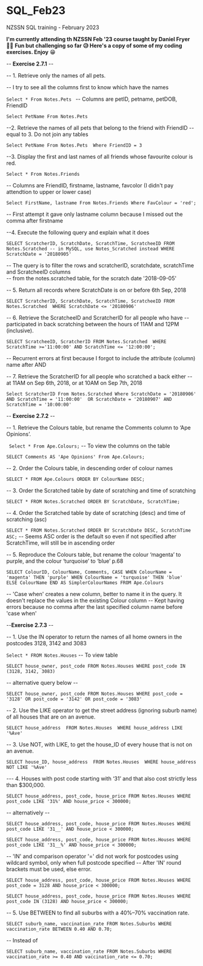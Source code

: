 # SQL_Feb23
NZSSN SQL training - February 2023

**I'm currently attending th NZSSN Feb '23 course taught by Daniel Fryer** 👩‍🎓
__Fun but challenging so far 😥
Here's a copy of some of my coding exercises. Enjoy__ 😁

-- __Exercise 2.7.1__ --

-- 1. Retrieve only the names of all pets.

-- I try to see all the columns first to know which have the names

`Select *
From Notes.Pets
`
-- Columns are petID, petname, petDOB, FriendID

`Select PetName
From Notes.Pets
`

--2. Retrieve the names of all pets that belong to the friend with FriendID
--equal to 3. Do not join any tables

`Select PetName
From Notes.Pets 
Where FriendID = 3
`

--3. Display the first and last names of all friends whose favourite colour is red.

`Select *
From Notes.Friends
`

-- Columns are FriendID, firstname, lastname, favcolor (I didn't pay attendtion to upper or lower case)


`Select FirstName, lastname
From Notes.Friends
Where FavColour = 'red';
`

-- First attempt it gave only lastname column because I missed out the comma after firstname

--4. Execute the following query and explain what it does
  
`SELECT ScratcherID, ScratchDate, ScratchTime, ScratcheeID
FROM Notes.Scratched -- in MySQL, use Notes_Scratched instead
WHERE ScratchDate = '20180905'
`

-- The query is to filter the rows and scratcherID, scratchdate, scratchTime and ScratcheeID columns  
-- from the notes.scratched table, for the scratch date '2018-09-05'

-- 5. Return all records where ScratchDate is on or before 6th Sep, 2018

`SELECT ScratcherID, ScratchDate, ScratchTime, ScratcheeID
FROM Notes.Scratched 
WHERE ScratchDate <= '20180906'
`

-- 6. Retrieve the ScratcheeID and ScratcherID for all people who have
-- participated in back scratching between the hours of 11AM and 12PM (inclusive).

`SELECT ScratcheeID, ScratcherID
FROM Notes.Scratched 
WHERE ScratchTime >='11:00:00' AND ScratchTime <= '12:00:00';
`

-- Recurrent errors at first because I forgot to include the attribute (column) name after AND 

-- 7. Retrieve the ScratcherID for all people who scratched a back either
-- at 11AM on Sep 6th, 2018, or at 10AM on Sep 7th, 2018

`Select ScratcherID
From Notes.Scratched
Where ScratchDate = '20180906' AND ScratchTime = '11:00:00' 
    OR ScratchDate = '20180907' AND ScratchTime = '10:00:00'
`

-- __Exercise 2.7.2__ --

-- 1. Retrieve the Colours table, but rename the Comments column to ‘Ape Opinions’.

`
Select *
From Ape.Colours;`  -- To view the columns on the table

`
SELECT Comments AS 'Ape Opinions'
From Ape.Colours;
`

-- 2. Order the Colours table, in descending order of colour names 

`
SELECT *
FROM Ape.Colours
ORDER BY ColourName DESC;
`


-- 3. Order the Scratched table by date of scratching and time of scratching

`
SELECT *
FROM Notes.Scratched
ORDER BY ScratchDate, ScratchTime;
`

-- 4. Order the Scratched table by date of scratching (desc) and time of scratching (asc)

`
SELECT *
FROM Notes.Scratched
ORDER BY ScratchDate DESC, ScratchTime ASC;
`
-- Seems ASC order is the default so even if not specified after ScratchTime, will still be in ascending order


-- 5. Reproduce the Colours table, but rename the colour ‘magenta’ to purple, and the colour ‘turquoise’ to ‘blue’ p.68 

`
SELECT ColourID, ColourName, Comments,
        CASE WHEN ColourName = 'magenta' THEN 'purple'
             WHEN ColourName = 'turquoise' THEN 'blue' 
        ELSE ColourName END AS SimplerColourNames
FROM Ape.Colours
`

-- 'Case when' creates a new column, better to name it in the query. It doesn't replace the values in the existing Colour column
-- Kept having errors because no comma after the last specified column name before 'case when'


--__Exercise 2.7.3__ --

-- 1. Use the IN operator to return the names of all home owners in the postcodes 3128, 3142 and 3083

`
Select *
FROM Notes.Houses
`
-- To view table

`
SELECT house_owner, post_code
FROM Notes.Houses
WHERE post_code IN (3128, 3142, 3083) 
`

-- alternative query below  --

`
SELECT house_owner, post_code
FROM Notes.Houses
WHERE post_code = '3128' OR post_code = '3142' OR post_code = '3083' 
`

-- 2. Use the LIKE operator to get the street address (ignoring suburb name) of all houses that are on an avenue.

`
SELECT house_address 
FROM Notes.Houses 
WHERE house_address LIKE '%Ave' 
`

-- 3. Use NOT, with LIKE, to get the house_ID of every house that is not on an avenue.

`
SELECT house_ID, house_address 
FROM Notes.Houses 
WHERE house_address NOT LIKE '%Ave' 
`

--- 4. Houses with post code starting with ‘31’ and that also cost strictly less than $300,000.

`
SELECT house_address, post_code, house_price
FROM Notes.Houses
WHERE post_code LIKE '31%' AND house_price < 300000;
`

-- alternatively --

`
SELECT house_address, post_code, house_price
FROM Notes.Houses
WHERE post_code LIKE '31__' AND house_price < 300000;
`

`
SELECT house_address, post_code, house_price
FROM Notes.Houses
WHERE post_code LIKE '31__%' AND house_price < 300000;
`

-- 'IN' and comparison operator '=' did not work for postcodes using wildcard symbol, only when full postcode specified
-- After 'IN' round brackets must be used, else error. 

`
SELECT house_address, post_code, house_price
FROM Notes.Houses
WHERE post_code = 3128 AND house_price < 300000;
`

`
SELECT house_address, post_code, house_price
FROM Notes.Houses
WHERE post_code IN (3128) AND house_price < 300000;
`

-- 5. Use BETWEEN to find all suburbs with a 40%–70% vaccination rate.

`
SELECT suburb_name, vaccination_rate
FROM Notes.Suburbs
WHERE vaccination_rate BETWEEN 0.40 AND 0.70;
`

-- Instead of

`
SELECT suburb_name, vaccination_rate
FROM Notes.Suburbs
WHERE vaccination_rate >= 0.40 AND vaccination_rate <= 0.70;
`





